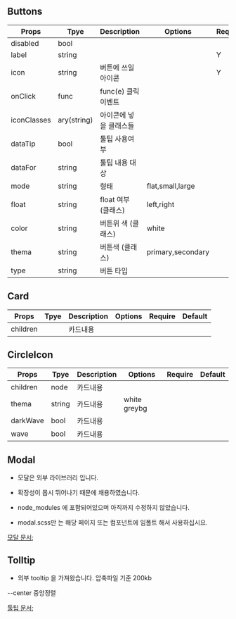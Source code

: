 ## Buttons

| Props       | Tpye        | Description            | Options           | Require | Default |
| ----------- | ----------- | ---------------------- | ----------------- | ------- | ------- |
| disabled    | bool        |                        |                   |         | false   |
| label       | string      |                        |                   | Y       | false   |
| icon        | string      | 버튼에 쓰일 아이콘     |                   | Y       |
| onClick     | func        | func(e) 클릭 이벤트    |                   |         |
| iconClasses | ary(string) | 아이콘에 넣을 클래스들 |                   |         |
| dataTip     | bool        | 툴팁 사용여부          |                   |         | false   |
| dataFor     | string      | 툴팁 내용 대상         |                   |         |
| mode        | string      | 형태                   | flat,small,large  |         |
| float       | string      | float 여부 (클래스)    | left,right        |         |
| color       | string      | 버튼위 색 (클래스)     | white             |         |
| thema       | string      | 버튼색 (클래스)        | primary,secondary |         |
| type        | string      | 버튼 타입              |                   |         |

## Card

| Props    | Tpye | Description | Options | Require | Default |
| -------- | ---- | ----------- | ------- | ------- | ------- |
| children |      | 카드내용    |         |         |         |

## CircleIcon

| Props    | Tpye   | Description | Options      | Require | Default |
| -------- | ------ | ----------- | ------------ | ------- | ------- |
| children | node   | 카드내용    |              |         |         |
| thema    | string | 카드내용    | white greybg |         |         |
| darkWave | bool   | 카드내용    |              |         |         |
| wave     | bool   | 카드내용    |              |         |         |

## Modal

- 모달은 외부 라이브러리 입니다.
  <!-- - 02.13 아 이거 그냥 만들껄 그랬다 다 간단한 내용인데 그때 너무 몰랐던것 같다. -->

<!-- todo : 시간되면 내구조로 다시만들어야겠다 -->

- 확장성이 몹시 뛰어나기 때문에 채용하였습니다.

- node_modules 에 포함되어있으며 아직까지 수정하지 않았습니다.

- modal.scss만 는 해당 페이지 또는 컴포넌트에 임폴트 해서 사용하십시요.

[모달 문서](https://github.com/reactjs/react-modal#installation);

## Tolltip

- 외부 tooltip 을 가져왔습니다. 압축파일 기준 200kb

--center 중앙정렬

[툴팁 문서](https://github.com/wwayne/react-tooltip);
